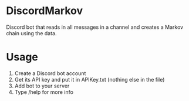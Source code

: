 # DiscordMarkov
Discord bot that reads in all messages in a channel and creates a Markov chain using the data.

# Usage
1. Create a Discord bot account
2. Get its API key and put it in APIKey.txt (nothing else in the file)
3. Add bot to your server
4. Type /help for more info
